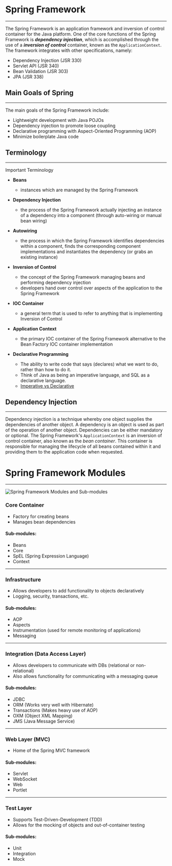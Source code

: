 # Spring Framework
---
The Spring Framework is an application framework and inversion of control container for the Java platform. One of the core functions of the Spring Framework is _**dependency injection**_, which is accomplished through the use of a _**inversion of control**_ container, known as the `ApplicationContext`.  The framework integrates with other specifications, namely:

- Dependency Injection (JSR 330)
- Servlet API (JSR 340)
- Bean Validation (JSR 303)
- JPA (JSR 338)

## Main Goals of Spring
---
The main goals of the Spring Framework include:
- Lightweight development with Java POJOs
- Dependency injection to promote loose coupling
- Declarative programming with Aspect-Oriented Programming (AOP)
- Minimize boilerplate Java code

## Terminology
---
Important Terminology
	
- **Beans**
  - instances which are managed by the Spring Framework

- **Dependency Injection**
  - the process of the Spring Framework actually injecting an instance of a dependency into a component (through auto-wiring or manual bean wiring)

- **Autowiring**
  - the process in which the Spring Framework identifies dependencies within a component, finds the corresponding component implementations and instantiates the dependency (or grabs an existing instance)

- **Inversion of Control**
  - the concept of the Spring Framework managing beans and performing dependency injection
  - developers hand over control over aspects of the application to the Spring Framework


- **IOC Container**
  - a general term that is used to refer to anything that is implementing Inversion of Control


- **Application Context**
  - the primary IOC container of the Spring Framework alternative to the Bean Factory IOC container implementation
  
- **Declarative Programming**
  - The ability to write code that says (declares) what we want to do, rather than how to do it.
  - Think of Java as being an imperative language, and SQL as a declarative language.
  - [Imperative vs Declarative](https://tylermcginnis.com/imperative-vs-declarative-programming/)

## Dependency Injection
---
Dependency injection is a technique whereby one object supplies the dependencies of another object. A dependency is an object is used as part of the operation of another object. Dependencies can be either mandatory or optional. The Spring Framework's `ApplicationContext` is an inversion of control container, also known as the _bean container_. This container is responsible for managing the lifecycle of all beans contained within it and providing them to the application code when requested.


# Spring Framework Modules
---
![Spring Framework Modules and Sub-modules](https://docs.spring.io/spring-framework/docs/4.0.x/spring-framework-reference/html/images/spring-overview.png "Spring Framework Modules and Sub-modules")
### Core Container
- Factory for creating beans
- Manages bean dependencies

#### Sub-modules:
- Beans
- Core
- SpEL (Spring Expression Language)
- Context
---

### Infrastructure
- Allows developers to add functionality to objects declaratively
- Logging, security, transactions, etc.

#### Sub-modules:
- AOP
- Aspects
- Instrumentation (used for remote monitoring of applications)
- Messaging
---

### Integration (Data Access Layer)

- Allows developers to communicate with DBs (relational or non-relational)
- Also allows functionality for communicating with a messaging queue

#### Sub-modules:
- JDBC
- ORM (Works very well with Hibernate)
- Transactions (Makes heavy use of AOP)
- OXM (Object XML Mapping)
- JMS (Java Message Service)
---

### Web Layer (MVC)

- Home of the Spring MVC framework

#### Sub-modules:
- Servlet
- WebSocket
- Web
- Portlet
---

### Test Layer
- Supports Test-Driven-Development (TDD)
- Allows for the mocking of objects and out-of-container testing

#### Sub-modules:
- Unit
- Integration
- Mock
